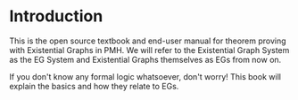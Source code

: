 # Introduction

This is the open source textbook and end-user manual for theorem proving with Existential Graphs in PMH. We will refer to
the Existential Graph System as the EG System and Existential Graphs themselves as EGs from now on.

If you don't know any formal logic whatsoever, don't worry! This book will explain the basics and how they relate to EGs.
